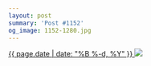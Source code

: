 ```yaml
---
layout: post
summary: 'Post #1152'
og_image: 1152-1280.jpg
---
```


<p>
 <time>
  <a href="/1152">
   {{ page.date | date: "%B %-d, %Y" }}
  </a>
 </time>
 <a href="/1152">
  <img data-taken="5/3/2020" sizes="(min-width: 700px) 50vw, calc(100vw - 2rem)" src="{{ site.assets_url }}/1152-640.jpg" srcset="{{ site.assets_url }}/1152-320.jpg 320w, {{ site.assets_url }}/1152-640.jpg 640w, {{ site.assets_url }}/1152-960.jpg 960w, {{ site.assets_url }}/1152-1280.jpg 1280w"/>
 </a>
</p>
